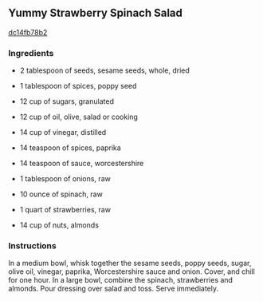 ## Yummy Strawberry Spinach Salad

[dc14fb78b2](http://www.food.com/recipe/yummy-strawberry-spinach-salad-521317)

### Ingredients

 - 2 tablespoon of seeds, sesame seeds, whole, dried

 - 1 tablespoon of spices, poppy seed

 - 12 cup of sugars, granulated

 - 12 cup of oil, olive, salad or cooking

 - 14 cup of vinegar, distilled

 - 14 teaspoon of spices, paprika

 - 14 teaspoon of sauce, worcestershire

 - 1 tablespoon of onions, raw

 - 10 ounce of spinach, raw

 - 1 quart of strawberries, raw

 - 14 cup of nuts, almonds

### Instructions

In a medium bowl, whisk together the sesame seeds, poppy seeds, sugar, olive oil, vinegar, paprika, Worcestershire sauce and onion. Cover, and chill for one hour. In a large bowl, combine the spinach, strawberries and almonds. Pour dressing over salad and toss. Serve immediately.